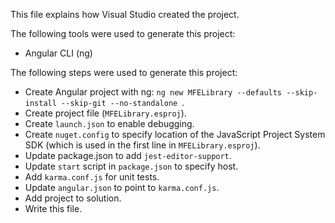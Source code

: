 This file explains how Visual Studio created the project.

The following tools were used to generate this project:
- Angular CLI (ng)

The following steps were used to generate this project:
- Create Angular project with ng: `ng new MFELibrary --defaults --skip-install --skip-git --no-standalone `.
- Create project file (`MFELibrary.esproj`).
- Create `launch.json` to enable debugging.
- Create `nuget.config` to specify location of the JavaScript Project System SDK (which is used in the first line in `MFELibrary.esproj`).
- Update package.json to add `jest-editor-support`.
- Update `start` script in `package.json` to specify host.
- Add `karma.conf.js` for unit tests.
- Update `angular.json` to point to `karma.conf.js`.
- Add project to solution.
- Write this file.
